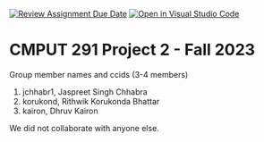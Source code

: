 [![Review Assignment Due Date](https://classroom.github.com/assets/deadline-readme-button-24ddc0f5d75046c5622901739e7c5dd533143b0c8e959d652212380cedb1ea36.svg)](https://classroom.github.com/a/WaxloQed)
[![Open in Visual Studio Code](https://classroom.github.com/assets/open-in-vscode-718a45dd9cf7e7f842a935f5ebbe5719a5e09af4491e668f4dbf3b35d5cca122.svg)](https://classroom.github.com/online_ide?assignment_repo_id=12840606&assignment_repo_type=AssignmentRepo)
# CMPUT 291 Project 2 - Fall 2023  
Group member names and ccids (3-4 members)  
1. jchhabr1, Jaspreet Singh Chhabra
2. korukond, Rithwik Korukonda Bhattar
3. kairon, Dhruv Kairon

We did not collaborate with anyone else. 
